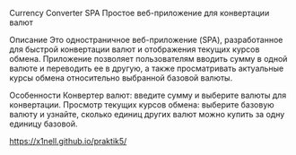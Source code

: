 Currency Converter SPA
Простое веб-приложение для конвертации валют 

Описание
Это одностраничное веб-приложение (SPA), разработанное для быстрой конвертации валют и отображения текущих курсов обмена. Приложение позволяет пользователям вводить сумму в одной валюте и переводить ее в другую, а также просматривать актуальные курсы обмена относительно выбранной базовой валюты.

Особенности
Конвертер валют: введите сумму и выберите валюты для конвертации.
Просмотр текущих курсов обмена: выберите базовую валюту и узнайте, сколько единиц других валют можно купить за одну единицу базовой.

https://x1nell.github.io/praktik5/
